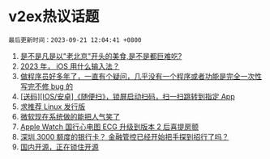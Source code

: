# v2ex热议话题

`最后更新时间：2023-09-21 12:04:41 +0800`

1. [是不是凡是以"老北京"开头的美食,是不是都巨难吃?](https://www.v2ex.com/t/975557)
1. [2023 年， iOS 用什么输入法？](https://www.v2ex.com/t/975510)
1. [做程序员好多年了，一直有个疑问，几乎没有一个程序或者功能是完全一次性写完不修 bug 的](https://www.v2ex.com/t/975722)
1. [[送码][IOS/安卓]《随便扫》，锁屏启动扫码，扫一扫跳转到指定 App](https://www.v2ex.com/t/975667)
1. [求推荐 Linux 发行版](https://www.v2ex.com/t/975515)
1. [微软现在系统做的能把人气笑了](https://www.v2ex.com/t/975546)
1. [Apple Watch 国行心电图 ECG 升级到版本 2 后喜提房颤](https://www.v2ex.com/t/975599)
1. [深圳 3000 额度的银行卡？ 金融管控已经开始把手探到招行了吗？](https://www.v2ex.com/t/975758)
1. [国内开源，正在锁住开源](https://www.v2ex.com/t/975716)

